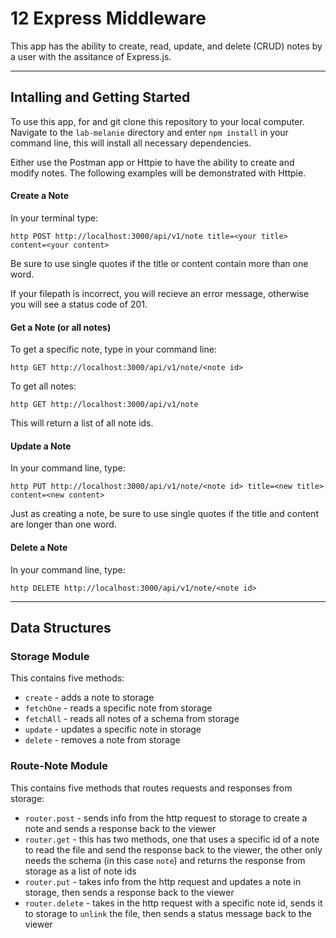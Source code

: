 # 12 Express Middleware
This app has the ability to create, read, update, and delete (CRUD) notes by a user with the assitance of Express.js. 

---
## Intalling and Getting Started
To use this app, for and git clone this repository to your local computer. Navigate to the `lab-melanie` directory and enter `npm install` in your command line, this will install all necessary dependencies.

Either use the Postman app or Httpie to have the ability to create and modify notes. The following examples will be demonstrated with Httpie.

#### Create a Note
In your terminal type:
```
http POST http://localhost:3000/api/v1/note title=<your title> content=<your content>
```
Be sure to use single quotes if the title or content contain more than one word.

If your filepath is incorrect, you will recieve an error message, otherwise you will see a status code of 201.

#### Get a Note (or all notes)
To get a specific note, type in your command line:
```
http GET http://localhost:3000/api/v1/note/<note id>
```

To get all notes:
```
http GET http://localhost:3000/api/v1/note
```

This will return a list of all note ids.

#### Update a Note
In your command line, type:
```
http PUT http://localhost:3000/api/v1/note/<note id> title=<new title> content=<new content>
```
Just as creating a note, be sure to use single quotes if the title and content are longer than one word.

#### Delete a Note
In your command line, type:
```
http DELETE http://localhost:3000/api/v1/note/<note id>
```

---

## Data Structures

### Storage Module
This contains five methods:
* `create` - adds a note to storage
* `fetchOne` - reads a specific note from storage
* `fetchAll` - reads all notes of a schema from storage
* `update` - updates a specific note in storage
* `delete` - removes a note from storage

### Route-Note Module
This contains five methods that routes requests and responses from storage:
* `router.post` - sends info from the http request to storage to create a note and sends a response back to the viewer
* `router.get` - this has two methods, one that uses a specific id of a note to read the file and send the response back to the viewer, the other only needs the schema (in this case `note`) and returns the response from storage as a list of note ids
* `router.put` - takes info from the http request and updates a note in storage, then sends a response back to the viewer
* `router.delete` - takes in the http request with a specific note id, sends it to storage to `unlink` the file, then sends a status message back to the viewer